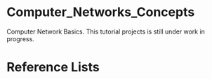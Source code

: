 # Computer_Networks_Concepts
Computer Network Basics. This tutorial projects is still under work in progress.

# Reference Lists
